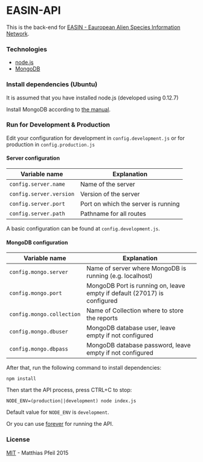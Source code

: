 EASIN-API
=========
This is the back-end for [EASIN - Eauropean Alien Species Information Network](http://easin.jrc.ec.europa.eu/).

### Technologies

* [node.js]
* [MongoDB]

### Install dependencies (Ubuntu)

It is assumed that you have installed node.js (developed using 0.12.7)

Install MongoDB according to [the manual](http://docs.mongodb.org/manual/installation/).

### Run for Development & Production
Edit your configuration for development in ```config.development.js``` or for production in ```config.production.js```

#### Server configuration
|Variable name             | Explanation|
|--------------------------|---------------|
|```config.server.name```|Name of the server|
|```config.server.version``` |Version of the server|
|```config.server.port```      |Port on which the server is running|
|```config.server.path```  |Pathname for all routes|

A basic configuration can be found at ```config.development.js```.

#### MongoDB configuration
|Variable name             | Explanation|
|--------------------------|---------------|
|```config.mongo.server```|Name of server where MongoDB is running (e.g. localhost)|
|```config.mongo.port```|MongoDB Port is running on, leave empty if default (27017) is configured|
|```config.mongo.collection``` |Name of Collection where to store the reports|
|```config.mongo.dbuser```      |MongoDB database user, leave empty if not configured|
|```config.mongo.dbpass```  |MongoDB database password, leave empty if not configured|

After that, run the following command to install dependencies:

```npm install```

Then start the API process, press CTRL+C to stop:

```
NODE_ENV=(production||development) node index.js
```
Default value for ```NODE_ENV``` is ```development```.

Or you can use [forever](https://github.com/foreverjs/forever) for running the API.


### License

[MIT](license.md) - Matthias Pfeil 2015

[node.js]:http://nodejs.org/
[MongoDB]:http://www.mongodb.com/